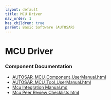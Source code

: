 ```yaml
---
layout: default
title: MCU Driver
nav_order: 1
has_children: true
parent: Basic Software (AUTOSAR)
---
```

# MCU Driver
### Component Documentation

- [AUTOSAR_MCU_Component_UserManual.html](doc/AUTOSAR_MCU_Component_UserManual.html)
- [AUTOSAR_MCU_Tool_UserManual.html](doc/AUTOSAR_MCU_Tool_UserManual.html)
- [Mcu Integration Manual.md](doc/Mcu%20Integration%20Manual.md)
- [Mcu Peer Review Checklists.html](doc/Mcu%20Peer%20Review%20Checklists.html)

